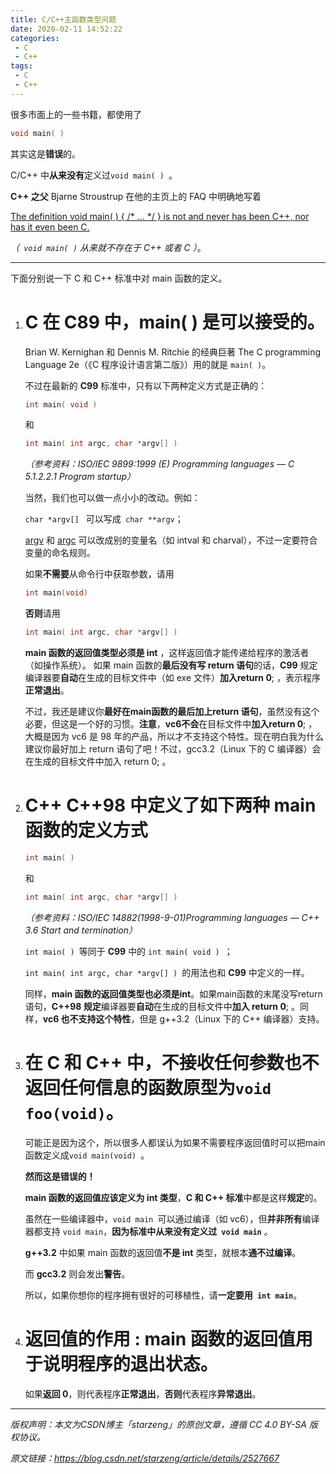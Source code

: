 ```yaml
---
title: C/C++主函数类型问题
date: 2020-02-11 14:52:22
categories:
 - C
 - C++
tags: 
 - C
 - C++
---
```




很多市面上的一些书籍，都使用了

```c
void main( )
```

其实这是**错误**的。



C/C++ 中**从来没有**定义过`void main( ) `。



**C++ 之父** Bjarne Stroustrup 在他的主页上的 FAQ 中明确地写着 

<u>The definition void main( ) { /* ... */ } is not and never has been C++, nor has it even been C.</u>

*（` void main( )` 从来就不存在于 C++ 或者 C ）*。



------



下面分别说一下 C 和 C++ 标准中对 main 函数的定义。  



1. # C  在 C89 中，main( ) 是可以接受的。

   Brian W. Kernighan 和 Dennis M. Ritchie 的经典巨著 The C programming Language 2e（《C 程序设计语言第二版》）用的就是 `main( )`。

   不过在最新的 **C99** 标准中，只有以下两种定义方式是正确的：  

   ```C
   int main( void )  
   ```

   和

   ```c
   int main( int argc, char *argv[] ) 
   ```

   *（参考资料：ISO/IEC 9899:1999 (E) Programming languages — C 5.1.2.2.1 Program startup）*

     

   当然，我们也可以做一点小小的改动。例如：

   `char *argv[] ` 可以写成` char **argv`；

   <u>argv</u> 和 <u>argc</u> 可以改成别的变量名（如 intval 和 charval），不过一定要符合变量的命名规则。  

   

   如果**不需要**从命令行中获取参数，请用

   ```c
   int main(void)
   ```

   **否则**请用

   ```c
   int main( int argc, char *argv[] )
   ```

   

    **main 函数的返回值类型必须是 int** ，这样返回值才能传递给程序的激活者（如操作系统）。  如果 main 函数的**最后没有写 return 语句**的话，**C99** 规定编译器要**自动**在生成的目标文件中（如 exe 文件）**加入return 0**; ，表示程序**正常退出**。

   

   不过，我还是建议你**最好在main函数的最后加上return 语句**，虽然没有这个必要，但这是一个好的习惯。**注意**，**vc6不会**在目标文件中**加入return 0**; ，大概是因为 vc6 是 98 年的产品，所以才不支持这个特性。现在明白我为什么建议你最好加上 return 语句了吧！不过，gcc3.2（Linux 下的 C 编译器）会在生成的目标文件中加入 return 0; 。  

   

2. # C++  C++98 中定义了如下两种 main 函数的定义方式

   ```C
   int main( )
   ```

   

   和

   ```C
   int main( int argc, char *argv[] )
   ```

   

   *（参考资料：ISO/IEC 14882(1998-9-01)Programming languages — C++ 3.6 Start and termination）*  

   

   `int main( ) `等同于 **C99** 中的 `int main( void ) `；

   `int main( int argc, char *argv[] ) `的用法也和 **C99** 中定义的一样。

   同样，**main 函数的返回值类型也必须是int**。如果main函数的末尾没写return语句，**C++98 规定**编译器要**自动**在生成的目标文件中**加入 return 0**; 。同样，**vc6 也不支持这个特性**，但是 g++3.2（Linux 下的 C++ 编译器）支持。  

   

3. # 在 C 和 C++ 中，**不接收任何参数**也**不返回任何信息**的函数原型为`void foo(void)`。

   可能正是因为这个，所以很多人都误认为如果不需要程序返回值时可以把main函数定义成`void main(void) `。

   

   **然而这是错误的！**

   

   **main 函数的返回值应该定义为 int 类型**，**C 和 C++ 标准**中都是这样**规定**的。

   虽然在一些编译器中，`void main `可以通过编译（如 vc6），但**并非所有**编译器都支持 `void main`，**因为标准中从来没有定义过` void main`** 。

   

   **g++3.2** 中如果 main 函数的返回值**不是 int** 类型，就根本**通不过编译**。

   而 **gcc3.2** 则会发出**警告**。

   

   所以，如果你想你的程序拥有很好的可移植性，请**一定要用` int main`**。  

   

4. # 返回值的作用 : main 函数的返回值用于说明程序的退出状态。

    

   

    如果**返回 0**，则代表程序**正常退出**，**否则**代表程序**异常退出**。

  

  

------

  

*版权声明：本文为CSDN博主「starzeng」的原创文章，遵循 CC 4.0 BY-SA 版权协议。*

  *原文链接：https://blog.csdn.net/starzeng/article/details/2527667*